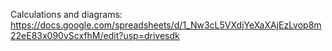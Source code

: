 Calculations and diagrams: https://docs.google.com/spreadsheets/d/1_Nw3cL5VXdjYeXaXAjEzLvop8m22eE83x090vScxfhM/edit?usp=drivesdk
